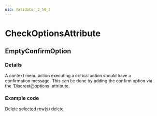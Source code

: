 ```yaml
---
uid: Validator_2_50_3
---
```


# CheckOptionsAttribute

## EmptyConfirmOption

<!-- Description, Properties, ... sections are auto-generated. -->
<!-- REPLACE ME AUTO-GENERATION -->

### Details

A context menu action executing a critical action should have a confirmation message.
This can be done by adding the confirm option via the 'Discreet@options' attribute.

### Example code

<Discreet options="confirm:The selected item(s) will be deleted permanently.">
    <Display>Delete selected row(s)</Display>
    <Value>delete</Value>
</Discreet>
